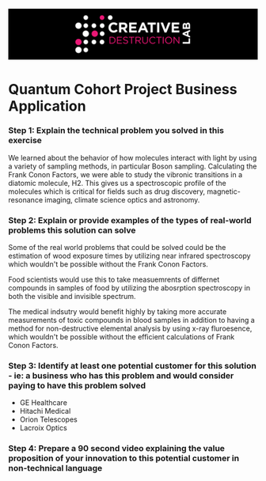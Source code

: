 ![CDL 2020 Cohort Project](../figures/CDL_logo.jpg)
# Quantum Cohort Project Business Application


### Step 1: Explain the technical problem you solved in this exercise

We learned about the behavior of how molecules interact with light by using a variety of sampling methods, in particular Boson sampling. 
Calculating the Frank Conon Factors, we were able to study the vibronic transitions in a diatomic molecule, H2. This gives us a spectroscopic profile of the molecules which is critical for fields such as drug discovery, magnetic-resonance imaging, climate science optics and astronomy.

### Step 2: Explain or provide examples of the types of real-world problems this solution can solve

Some of the real world problems that could be solved could be the estimation of wood exposure times by utilizing near infrared spectroscopy which wouldn't be possible without the Frank Conon Factors. 

Food scientists would use this to take measuemrents of differnet compounds in samples of food by utilizing the abosrption spectroscopy in both the visible and invisible spectrum. 

The medical indsutry would benefit highly by taking more accurate measurements of toxic compounds in blood samples in addition to having a method for non-destructive elemental analysis by using x-ray fluroesence, which wouldn't be possible without the efficient calculations of Frank Conon Factors.

### Step 3: Identify at least one potential customer for this solution - ie: a business who has this problem and would consider paying to have this problem solved

* GE Healthcare
* Hitachi Medical
* Orion Telescopes
* Lacroix Optics

### Step 4: Prepare a 90 second video explaining the value proposition of your innovation to this potential customer in non-technical language

